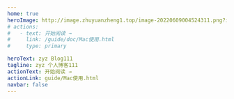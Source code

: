 ```yaml
---
home: true
heroImage: http://image.zhuyuanzheng1.top/image-20220609004524311.png?imageView2/2/w/180
# actions:
#   - text: 开始阅读 →
#     link: /guide/doc/Mac使用.html
#     type: primary

heroText: zyz Blog111
tagline: zyz 个人博客111
actionText: 开始阅读 →
actionLink: guide/Mac使用.html
navbar: false
---
```


<!-- features:
footer: 2022 个人博客 | 鄂ICP备19013128号-2 -->




<!-- ### 使用须知
* 不展示的放在.gitignore中
* doc中写md
* 将要展示的文件配置在.vuepress/config.js中

### TODO
腾讯云 action 部署
vuepress-plugin-add-copyright  自动添加版权信息

### 参考链接
[vuepress搭建博客指南](https://dong4j.github.io/views/other/guide.html)
[vuepress2.x文档](https://v2.vuepress.vuejs.org/zh/) -->




